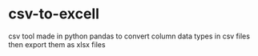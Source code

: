 # csv-to-excell
csv tool made in python pandas to convert column data types in csv files then export them as xlsx files
